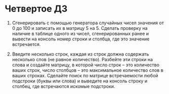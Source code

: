 # Четвертое ДЗ
1. Сгенерировать с помощью генератора случайных чисел значения от 0 до 100 и записать их в матрицу 5 на 5. Сделать проверку на наличие в таблице одного из чисел, сгенерированных ранее и вывести на консоль номер строки и столбца, где это значение встречается.

2. Введите несколько строк, каждая из строк должна содержать несколько слов (не равное количество). Разбейте эти строки на слова и создайте матрицу, в которой число строк – это количество ваших строк, число столбцов – это максимальное количество слов в ваших строках. Сделайте поиск по матрице встречаемости любой подстроки (буквы или слова) и выведите на консоль строку и столбец, где встречаются искомые подстроки.

